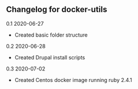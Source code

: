## Changelog for docker-utils

0.1 2020-06-27
 * Created basic folder structure

0.2 2020-06-28
 * Created Drupal install scripts 

0.3 2020-07-02
 * Created Centos docker image running ruby 2.4.1 
